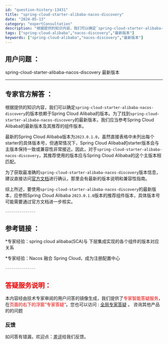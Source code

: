 ```yaml
---
id: "question-history-13431"
title: "spring-cloud-starter-alibaba-nacos-discovery"
date: "2024-05-13"
category: "expertConsultation"
description: "根据提供的知识内容，我们可以确定`spring-cloud-starter-alibaba-nacos-discovery`的版本依赖于Spring Cloud Alibaba的版本。为了找到`spring-cloud-starter-alibaba-nacos-discovery`的最新版本，我们"
tags: ["spring-cloud-alibaba","nacos-discovery","最新版本"]
keywords: ["spring-cloud-alibaba","nacos-discovery","最新版本"]
---
```


## 用户问题 ： 
 spring-cloud-starter-alibaba-nacos-discovery 最新版本  

---------------
## 专家官方解答 ：

根据提供的知识内容，我们可以确定`spring-cloud-starter-alibaba-nacos-discovery`的版本依赖于Spring Cloud Alibaba的版本。为了找到`spring-cloud-starter-alibaba-nacos-discovery`的最新版本，我们应当参考Spring Cloud Alibaba的最新版本及其推荐的组件版本。

最新的Spring Cloud Alibaba版本为`2023.0.1.0`，虽然直接表格中未列出每个starter的具体版本号，但通常情况下，Spring Cloud Alibaba的starter版本会与主版本保持一致或兼容性非常接近。因此，对于`spring-cloud-starter-alibaba-nacos-discovery`，其推荐使用的版本应与Spring Cloud Alibaba的这个主版本相匹配。

为了获取最准确的`spring-cloud-starter-alibaba-nacos-discovery`版本信息，建议直接访问[官方文档](https://sca.aliyun.com/docs/2023/overview/version-explain/)进行确认，那里会有最新的版本说明和兼容性指南。

综上所述，要使用`spring-cloud-starter-alibaba-nacos-discovery`的最新版本，应参照Spring Cloud Alibaba `2023.0.1.0`版本的推荐组件版本，具体版本号可能需要通过官方文档进一步核实。


<font color="#949494">---------------</font> 


## 参考链接 ：

*专家经验：spring cloud alibaba(SCA)与 下层集成实现的各个组件的版本对应关系 
 
 *专家经验：Nacos 融合 Spring Cloud，成为注册配置中心 


 <font color="#949494">---------------</font> 
 


## <font color="#FF0000">答疑服务说明：</font> 

本内容经由技术专家审阅的用户问答的镜像生成，我们提供了<font color="#FF0000">专家智能答疑服务</font>，在<font color="#FF0000">页面的右下的浮窗”专家答疑“</font>。您也可以访问 : [全局专家答疑](https://answer.opensource.alibaba.com/docs/intro) 。 咨询其他产品的的问题

### 反馈
如问答有错漏，欢迎点：[差评](https://ai.nacos.io/user/feedbackByEnhancerGradePOJOID?enhancerGradePOJOId=13436)给我们反馈。
